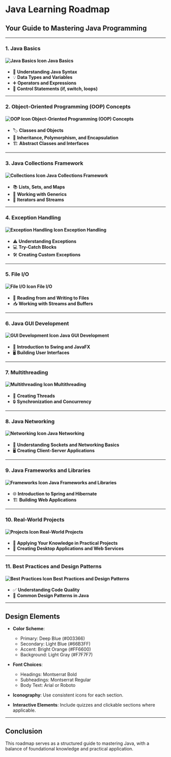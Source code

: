 # Java Learning Roadmap

## Your Guide to Mastering Java Programming

---

### 1. Java Basics

#### ![Java Basics Icon](https://via.placeholder.com/15/003366/000000?text=+) Java Basics
- 📖 **Understanding Java Syntax**
- 💡 **Data Types and Variables**
- ➕ **Operators and Expressions**
- 🔄 **Control Statements (if, switch, loops)**

---

### 2. Object-Oriented Programming (OOP) Concepts

#### ![OOP Icon](https://via.placeholder.com/15/003366/000000?text=+) Object-Oriented Programming (OOP) Concepts
- 🏷️ **Classes and Objects**
- 🌳 **Inheritance, Polymorphism, and Encapsulation**
- 🏗️ **Abstract Classes and Interfaces**

---

### 3. Java Collections Framework

#### ![Collections Icon](https://via.placeholder.com/15/003366/000000?text=+) Java Collections Framework
- 📚 **Lists, Sets, and Maps**
- 🔢 **Working with Generics**
- 🔄 **Iterators and Streams**

---

### 4. Exception Handling

#### ![Exception Handling Icon](https://via.placeholder.com/15/003366/000000?text=+) Exception Handling
- ⚠️ **Understanding Exceptions**
- 💻 **Try-Catch Blocks**
- 🛠️ **Creating Custom Exceptions**

---

### 5. File I/O

#### ![File I/O Icon](https://via.placeholder.com/15/003366/000000?text=+) File I/O
- 📂 **Reading from and Writing to Files**
- 📥 **Working with Streams and Buffers**

---

### 6. Java GUI Development

#### ![GUI Development Icon](https://via.placeholder.com/15/003366/000000?text=+) Java GUI Development
- 🎨 **Introduction to Swing and JavaFX**
- 🖥️ **Building User Interfaces**

---

### 7. Multithreading

#### ![Multithreading Icon](https://via.placeholder.com/15/003366/000000?text=+) Multithreading
- 🧵 **Creating Threads**
- 🔒 **Synchronization and Concurrency**

---

### 8. Java Networking

#### ![Networking Icon](https://via.placeholder.com/15/003366/000000?text=+) Java Networking
- 📡 **Understanding Sockets and Networking Basics**
- 🖥️ **Creating Client-Server Applications**

---

### 9. Java Frameworks and Libraries

#### ![Frameworks Icon](https://via.placeholder.com/15/003366/000000?text=+) Java Frameworks and Libraries
- 🌐 **Introduction to Spring and Hibernate**
- 🏗️ **Building Web Applications**

---

### 10. Real-World Projects

#### ![Projects Icon](https://via.placeholder.com/15/003366/000000?text=+) Real-World Projects
- 💼 **Applying Your Knowledge in Practical Projects**
- 🏢 **Creating Desktop Applications and Web Services**

---

### 11. Best Practices and Design Patterns

#### ![Best Practices Icon](https://via.placeholder.com/15/003366/000000?text=+) Best Practices and Design Patterns
- ✅ **Understanding Code Quality**
- 📏 **Common Design Patterns in Java**

---

## Design Elements

- **Color Scheme**: 
  - Primary: Deep Blue (#003366)
  - Secondary: Light Blue (#66B3FF)
  - Accent: Bright Orange (#FF6600)
  - Background: Light Gray (#F7F7F7)

- **Font Choices**:
  - Headings: Montserrat Bold
  - Subheadings: Montserrat Regular
  - Body Text: Arial or Roboto

- **Iconography**: Use consistent icons for each section.

- **Interactive Elements**: Include quizzes and clickable sections where applicable.

---

## Conclusion
This roadmap serves as a structured guide to mastering Java, with a balance of foundational knowledge and practical application.
